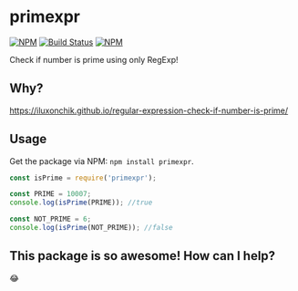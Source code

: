 # primexpr
[![NPM](https://img.shields.io/npm/v/primexpr.svg "NPM package version")](https://www.npmjs.com/package/primexpr)
[![Build Status](https://travis-ci.org/kami4ka/primexpr.svg?branch=master)](https://travis-ci.org/kami4ka/primexpr)
[![NPM](https://img.shields.io/npm/dt/primexpr.svg "NPM package downloads")](https://www.npmjs.com/package/primexpr)

Check if number is prime using only RegExp!

## Why?
https://iluxonchik.github.io/regular-expression-check-if-number-is-prime/

## Usage

Get the package via NPM: `npm install primexpr`.

```js
const isPrime = require('primexpr');

const PRIME = 10007;
console.log(isPrime(PRIME)); //true

const NOT_PRIME = 6;
console.log(isPrime(NOT_PRIME)); //false
```
## This package is so awesome! How can I help?
😂

